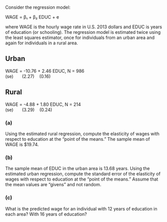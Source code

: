 Consider the regression model:

WAGE = β₁ + β₂ EDUC + e

where WAGE is the hourly wage rate in U.S. 2013 dollars and EDUC is years of education (or schooling). The regression model is estimated twice using the least squares estimator, once for individuals from an urban area and again for individuals in a rural area.

## Urban
WAGE = -10.76 + 2.46 EDUC,   N = 986  
(se)       (2.27)    (0.16)

## Rural
WAGE = -4.88 + 1.80 EDUC,   N = 214  
(se)       (3.29)    (0.24)

### (a)
Using the estimated rural regression, compute the elasticity of wages with respect to education at the “point of the means.” The sample mean of WAGE is $19.74.

### (b)
The sample mean of EDUC in the urban area is 13.68 years. Using the estimated urban regression, compute the standard error of the elasticity of wages with respect to education at the “point of the means.” Assume that the mean values are “givens” and not random.

### (c)
What is the predicted wage for an individual with 12 years of education in each area? With 16 years of education?

